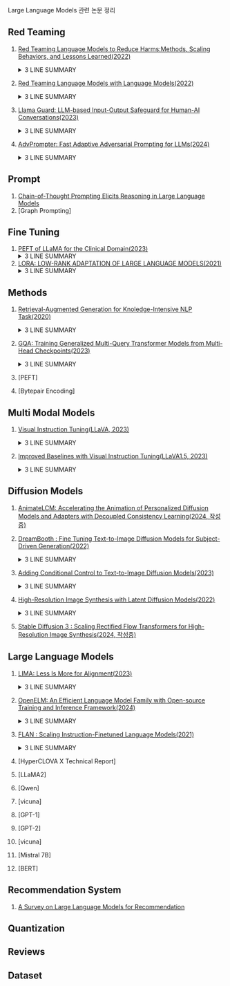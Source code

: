 Large Language Models 관련 논문 정리

## Red Teaming

1. [Red Teaming Language Models to Reduce Harms:Methods, Scaling Behaviors, and Lessons Learned(2022)](papers/Red_Teaming_Language_Models_to_Reduce_Harms/contents.md)
    <details>
    <summary>3 LINE SUMMARY</summary>
    - AI가 편견, 공격적 출력, 개인정보 유출 등 다양한 해로운 행동을 생성할 수 있기 때문에 레드팀을 활용함<br>
    - Plane LM, Prompted LM, Rejection Sampling, Reinforcement Learning 등 모델 크기와 모델 형태에 따라 공격 성공률 측정<br>
    - 언어모델이 생성할 수 있는 해로운 출력을 식별하고, 완화하기 위하여 레드팀 활동은 중요함
    </details>

2. [Red Teaming Language Models with Language Models(2022)](papers/Red_Teaming_Language_Models_with_Language_Models/contents.md)
    <details>
    <summary>3 LINE SUMMARY</summary>
    - 인간 주석자는 비용이 많이 들고 다양성에서 제한이 있음<br>
    - Red LM을 검증하기 위하여 Zero-Shot, Few-Shot, Supervised Learning, Reinforcement Learinig 등 다양한 환경에서 테스트<br>
    - 레드 팀은 인간보다 먼저 테스트 할 수 있으며 Red LM은 LM를 안전하게 만들 수 있으며, 인간보다 여러 유형의 유해한 행동을 사전에 식별할 수 있음
    </details>
    
3. [Llama Guard: LLM-based Input-Output Safeguard for Human-AI Conversations(2023)](papers/Llama%20Guard/contents.md)
    <details>
    <summary>3 LINE SUMMARY</summary>
    - Perspective API, OpenAI Content Moderation API, Azure Content Safety API 등 Moderation API 등은 제공된 부분에 대해서만 분류하므로 원하는 상황에 맞게 적용하기 어렵고, 파인 튜닝할 수 없음<br>
    - Llama2-7b를 기반으로 하며, 특정 안전 위험 분류(taxonomy)에 따라 라벨링된 데이터에 대해 지시 기반 튜닝(instruction-tuned) 적용<br>
    - 성능 평가 결과, LLM 기반의 입출력 보호모델은 기존 Contents Moderation Tools보다 우수한 성능을 보였으며, ToxicChat과 OpenAI moderation dataset에서도 강력한 성능을 입증하였음
    </details>

4. [AdvPrompter: Fast Adaptive Adversarial Prompting for LLMs(2024)](./papers/AdvPrompter/contents.md)
    <details>
    <summary>3 LINE SUMMARY</summary>
    - 자동으로 Adversarial Prompt를 생성하는 방법인 언어모델 AdvPrompter 개발<br>
    - AdvPrompter가 대상 LLM에 대한 공격을 시도할 때, 다양하고 자연스러운 적대적 접미사를 신속하게 생성할 수 있도록 설계되었고, 이 과정은 기울기 정보 없이도(Black Box 조건에사도) 공격이 가능함.<br>
    - AdvPrompter가 생성하는 적대적 프롬프트는 일관성 있고, 인간이 읽을 수 있는 자연어로, 난해도 기반 필터에 의해 감지되지 않으며, LLM의 안전성 향상을 위한 훈련 데이터로도 활용될 수 있음.
    </details>

## Prompt

1. [Chain-of-Thought Prompting Elicits Reasoning in Large Language Models](papers/CoT.md)
2. [Graph Prompting]

## Fine Tuning

1. [PEFT of LLaMA for the Clinical Domain(2023)](papers/PEFT%20of%20LLaMA%20for%20the%20Clinical%20Domain/contents.md)
    <details>
    <summary>3 LINE SUMMARY</summary>
    - 임상 의료와 같은 특수한 분야에서는 LLM의 성능이 떨어지는 경향이 있음. 이를 PEFT를 활용하여 해결하고자 함<br>
    - Downstram Task에 대해서 Adapter Tuning, LoRA, Prefix Tuning, P-Tuning, Prompt Tuning 등 비교<br>
    - Clinical LLaMA-LoRA와 Downstream LLaMA-LoRA를 활용한 두 단계 PEFT 프레임워크를 제안하여, 각 Downstram Task에서 높은 성능을 달성
    </details>
2. [LORA: LOW-RANK ADAPTATION OF LARGE LANGUAGE MODELS(2021)](papers/LoRA/contents.md)
    <details>
    <summary>3 LINE SUMMARY</summary>
    - 파인 튜닝을 위해선 모든 매개변수를 업데이트 하였으나 모델이 커질수록 많은 리소스를 요구하기에 매우 비실용적이고, 이를 해결하기 위해 LoRA라는 방법을 제안<br>
    - 이 방법은 Transformer 계층에 Low Rank Matrix를 주입함으로서 사전 훈련된 가중치는 고정하고, 변경될 가중치만을 학습하여 매개변수 수를 현저히 줄일 수 있음<br>
    - Fine Tuning(Last 2 Layer), BiFit, Prefix-layer tuning, Prefix-embedding tuning, Adapter tuning등 다양한 방법과 비교했을 때 적은 파라미터를 학습하고도 성능은 유지되거나, 좋은 것을 확인<br>
    </details>



## Methods

1. [Retrieval-Augmented Generation for Knoledge-Intensive NLP Task(2020)](./papers/Retrieval-Augmented%20Generation%20for%20Knowledge-Intensive%20NLP%20Tasks/contents.md)
    <details>
    <summary>3 LINE SUMMARY</summary>
    - 학습되지 않은 데이터에 엑세스 할 수 있는 생성 모델을 제시함<br>
    - 사람들은 학습된 모델의 생성보다 RAG 생성을 더 선호하였음<br>
    - 검색 인덱스를 교체하여 재교육 없이 모델을 업데이트 할 수 있는 방법을 설명함
    </details>

2. [GQA: Training Generalized Multi-Query Transformer Models from Multi-Head Checkpoints(2023)](./papers/GQA/contents.md)
    <details>
    <summary>3 LINE SUMMARY</summary>
    - MHA에서 메모리를 많이 사용하여 병목현상이 발생. 이러한 문제를 해결하기 위해 MQA이 도입되었지만, 품질 저하와 훈련 불안정성을 초래할 수 있음.<br>
    - GQA는 MQA와 MHA의 중간 형태로 파라미터를 조절하여 MHA 또는 MQA와 동일하게 만들 수 있음<br>
    - GQA는 MQA의 속도 이점과 MHA의 품질 이점을 결합하여, 더 적은 메모리와 연산 량으로 거의 동일한 품질을 달성.
    </details>

3. [PEFT]
4. [Bytepair Encoding] 

## Multi Modal Models

1. [Visual Instruction Tuning(LLaVA, 2023)](./papers/LLaVA/contents.md)
    <details>
    <summary>3 LINE SUMMARY</summary>
    - 기존의 모델은 언어모델 따로, 비전 모델 따로 있어서 각 모델은 Downstream Task에 단일 모델로서 과제를 해결하지만, 사용자 지시에 대한 상호작용성이 제한됨<br>
    - LLaVA라는 Multimodal 모델 개발. GPT-4를 이용해 COCO dataset에 대해서 대화, 세부 특징, 추론 등의 영역을 포함하는 Instruction Following Data를 생성하고, 평가 벤치마크를 구축<br>
    - 실험 결과 LLaVA는 GPT-4와 비슷한 수준의 멀티모달 대화 성능을 보여줌
    </details>

2. [Improved Baselines with Visual Instruction Tuning(LLaVA1.5, 2023)](./papers/LLaVA1.5/contents.md)
    <details>
    <summary>3 LINE SUMMARY</summary>
    - LLaVA는 Visual Instruct Tuning에서 뛰어난 능력을 보이지만 짧은 형식의 답변을 필요로 하는 학술적 벤치마크에서는 다소 부족한 부분이 존재함<br>
    - LLaVA의 Vision-Language Connector를 Linear Projection에서 MLP로 바꿔서 표현력을 향상시켰으며, OCR 및 영역 수준 인식을 위한 데이터셋을 추가하였고, 입력 이미지 해상도를 높여 모델이 이미지의 세부사항을 명확히 볼 수 있도록 하였으며 LLM을 13B로 확장하는 방식으로 모델 성능을 향상시킴<br>
    - LLaVA-1.5는 12개의 벤치마크 중 11개에서 최고 성능을 기록. 다른 방법들과 비교했을 때 훨씬 적은 사전 훈련 및 명령어 튜닝 데이터를 사용. Visual Instruction Tuning이 LMM의 성능 향상에 중요한 역할을 한다는 것을 시사하며, 대규모 사전 훈련이 필수적이라는 기존의 믿음에 의문을 제기
    </details>

## Diffusion Models

1. [AnimateLCM: Accelerating the Animation of Personalized Diffusion Models and Adapters with Decoupled Consistency Learning(2024, 작성중)](./papers/AnimateLCM/contents.md)

2. [DreamBooth : Fine Tuning Text-to-Image Diffusion Models for Subject-Driven Generation(2022)](./papers/Dreambooth/contents.md)
    <details>
    <summary>3 LINE SUMMARY</summary>
    - Text-2-Image 모델은 특정 이미지의 외관을 모방하고 이를 다양한 맥락에서 새로운 형태로 합성하는 능력이 부족함</br>
    - 소수의 참조 이미지에 대해 피사체에 대한 Unique Identifier, Class Noun, Class Discription, Context Discription 등을 추가하여 학습. Unique Identifier는 기존 임베딩과 분리해야 하기 때문에 기존 단어를 사용하면 안됨</br>
    - Subject Recontextualization, Text-Guided View Synthesis, and Artistic Rendering 등 이전에는 불가능했던 여러 작업을 수행하며, 피사체의 주요 특징을 보존할 수 있음
    </details>

3. [Adding Conditional Control to Text-to-Image Diffusion Models(2023)](./papers/ControlNet/contents.md)
    <details>
    <summary>3 LINE SUMMARY</summary>
    - 이미지의 공간적인 특징 표현에 한계가 있어서 원하는 이미지를 생성하기 위해서는 프롬프트를 여러 번 수정하고 결과를 확인하며 재수정 하는 과정이 필요함.</br>
    - 훈련 중 유해한 노이즈가 모델에 영향을 미치지 않도록 초기 가중치가 0인 2개의 Zero Convolution Layer를 사용하여 계산된 Feature map을 원래 모델의 아웃풋 Feature map에 더해주는 방식으로 백본 모델을 보호함.</br>
    - Canny Edge, Depth, Segmentation, Human Pose 등 다양한 조건에서 ControlNet은 Stable Diffusion 모델에서 고품질 이미지를 생성할 수 있으며, 사용자 평가, 산업 모델과의 비교 등에서 좋은 평가
    </details>

4. [High-Resolution Image Synthesis with Latent Diffusion Models(2022)](./papers/StableDiffusion/contents.md)
    <details>
    <summary>3 LINE SUMMARY</summary>
    - 기존의 이미지 생성을 위한 Diffusion Model은 주로 Pixel Space에서 동작하여 많은 계산과정이 필요하였음. 이를 해결하기 위해 Latent Space에서 Diffusion Model을 적용하는 방법을 제안함</br>
    - 이미지를 오토인코더를 통해서 잠재 공간으로 다운샘플링 하고, 여기에 점진적으로 노이즈를 추가한 후 U Net을 통해 제거하는 과정을 저친 후 다시 원본 이미지로 디코딩하여 재구성하는 방식<br>
    - 인패인팅, 이미지 생성, 이미지 합성, 업스케일링 등에서 GAN 등의 기존 모델과 비교했을 때 최첨단 성능을 달성하면서 계산량은 줄어듬
    </details>

5. [Stable Diffusion 3 : Scaling Rectified Flow Transformers for High-Resolution Image Synthesis(2024, 작성중)](./papers/StableDiffusion3/contents.md)

## Large Language Models

1. [LIMA: Less Is More for Alignment(2023)](./papers/LIMA/contents.md)
    <details>
    <summary>3 LINE SUMMARY</summary>
    - 기존의 조정 방법은 상당한 계산 비용과 특수 데이터를 필요로 하며, GPT 수준의 성능을 달성하기 위해 많은 자원을 요구함<br>
    - 연구진은 65B 파라미터의 LLaMa 언어 모델을 1,000개의 세심하게 큐레이션된 프롬프트와 응답으로만 튜닝하여 성능 향상을 이뤄냄<br>
    - 지식의 대부분을 사전 훈련 과정에서 습득하고, 제한된 지시 학습 데이터만으로도 높은 품질의 출력을 생성할 수 있음을 시사함
    </details>
2. [OpenELM: An Efficient Language Model Family with Open-source Training and Inference Framework(2024)](./papers/OpenELM/contents.md)
    <details>
    <summary>3 LINE SUMMARY</summary>
    - OpenELM은 0.27B, 0.45B, 1.08B, 3.04B 모델을 오픈으로 공개<br>
    - Transformer 모델 내에서 파라미터가 균일하게 할당되어 비효율이 발생하는데, 이를 Layer-wise scaling 을 사용하여 파라미터를 효율적으로 할당함으로써 기존 모델보다 향상된 정확도를 달성.<br>
    - 사전학습 데이터를 절반 사용하면서도 OLMo에 비해 더 높은 정확도를 달성하였지만 토큰 생성 속도는 LayerNorm을 사용하는 OLMo 모델에 비하여 RMSNorm 을 사용하는 OpenELM가 느림.
    </details>
3. [FLAN : Scaling Instruction-Finetuned Language Models(2021)](./papers/Flan/contents.md)
    <details>
    <summary>3 LINE SUMMARY</summary>
    - 지시문으로 구성된 Instruction 데이터셋을 사용해서 작업 수 확장, 모델 크기 확장, 학습 데이터에 CoT 데이터 추가하는 방법을 통해 언어 모델을 미세조정.<br>
    - CoT 데이터로 Instruction Fine-Tuning을 하면 모델이 Few-Shot Example 없이 Zero-Shot CoT 추론을 수행할 수 있게됨. 또한 CoT 데이터를 포함하지 않은 Instruction Fine-Tuning은 오히려 추론 능력을 저하시킴<br>
    - 다양한 데이터셋에서 전반적으로 Instruction Fine-Tuning은 사전 학습된 언어 모델의 성능과 사용성을 향상시키는 일반적인 방법임을 보여줌.
    </details>

4. [HyperCLOVA X Technical Report]
5. [LLaMA2]
6. [Qwen]
7. [vicuna]
8. [GPT-1]
9. [GPT-2]
10. [vicuna]
11. [Mistral 7B]
12. [BERT]

## Recommendation System

1. [A Survey on Large Language Models for Recommendation](papers/A_Survey_on_LLMs_for_Recommendation.md)

## Quantization

## Reviews

## Dataset